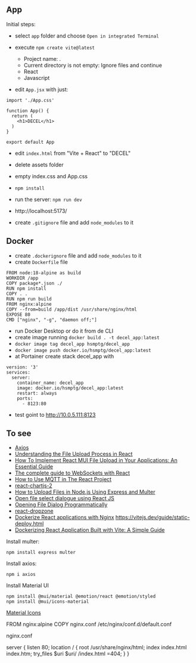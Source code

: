 ## App
Initial steps:
- select ```app``` folder and choose ```Open in integrated Terminal```
- execute ```npm create vite@latest```
    - Project name: .
    - Current directory is not empty: Ignore files and continue
    - React
    - Javascript

- edit ```App.jsx``` with just:
```
import './App.css'

function App() {
  return (
    <h1>DECEL</h1>
  )
}

export default App
```
- edit ```index.html``` from "Vite + React" to "DECEL"
- delete assets folder
- empty index.css and App.css
- ```npm install```
- run the server: ```npm run dev```

- http://localhost:5173/ 
- create ```.gitignore``` file and add ```node_modules``` to it

## Docker
- create ```.dockerignore``` file and add ```node_modules``` to it
- create ```Dockerfile``` file
```
FROM node:18-alpine as build
WORKDIR /app
COPY package*.json ./
RUN npm install
COPY . .
RUN npm run build
FROM nginx:alpine
COPY --from=build /app/dist /usr/share/nginx/html
EXPOSE 80
CMD ["nginx", "-g", "daemon off;"]
```
- run Docker Desktop or do it from de CLI
- create image running ```docker build . -t decel_app:latest```
- ```docker image tag decel_app hsmptg/decel_app```
- ```docker image push docker.io/hsmptg/decel_app:latest```
- at Portainer create stack decel_app with
```
version: '3'
services:
  server:
    container_name: decel_app
    image: docker.io/hsmptg/decel_app:latest
    restart: always
    ports:
      - 8123:80
```
- test goint to http://10.0.5.111:8123

## To see
- [Axios](https://axios-http.com/)
- [Understanding the File Upload Process in React](https://www.filestack.com/fileschool/react/react-file-upload/)
- [How To Implement React MUI File Upload in Your Applications: An Essential Guide](https://www.dhiwise.com/post/how-to-implement-react-mui-file-upload-in-your-applications)
- [The complete guide to WebSockets with React](https://ably.com/blog/websockets-react-tutorial)
- [How to Use MQTT in The React Project](https://www.emqx.com/en/blog/how-to-use-mqtt-in-react)
- [react-chartjs-2](https://react-chartjs-2.js.org/)
- [How to Upload Files in Node.js Using Express and Multer](https://www.youtube.com/watch?v=i8yxx6V9UdM)
- [Open file select dialogue using React JS](https://codepen.io/rkotze/pen/zjRXYr)
- [Opening File Dialog Programmatically](https://react-dropzone.js.org/#!/Opening%20File%20Dialog%20Programmatically)
- [react-dropzone](https://react-dropzone.js.org/)
- [Dockerize React applications with Nginx](https://medium.com/@alinaseri/dockerize-react-applications-with-nginx-17f752deb54)
https://vitejs.dev/guide/static-deploy.html
- [Dockerizing React Application Built with Vite: A Simple Guide](https://thedkpatel.medium.com/dockerizing-react-application-built-with-vite-a-simple-guide-4c41eb09defa)

Install multer:
```
npm install express multer
```

Install axios:
```
npm i axios
```

Install Material UI
```
npm install @mui/material @emotion/react @emotion/styled
npm install @mui/icons-material
```

[Material Icons](https://fonts.google.com/icons?icon.set=Material+Icons)

FROM nginx:alpine
COPY nginx.conf /etc/nginx/conf.d/default.conf

nginx.conf

server {
  listen 80;
  location / {
    root /usr/share/nginx/html;
    index index.html index.htm;
    try_files $uri $uri/ /index.html =404;
  }
}
